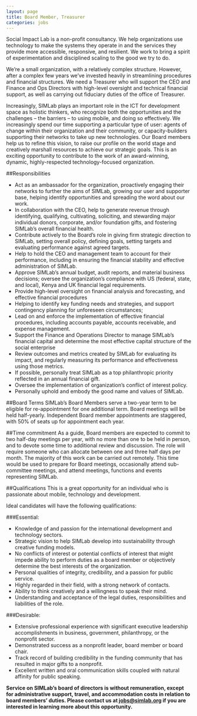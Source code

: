 ```yaml
---
layout: page
title: Board Member, Treasurer
categories: jobs
---
```

Social Impact Lab is a non-profit consultancy. We help organizations use technology to make the systems they operate in and the services they provide more accessible, responsive, and resilient. We work to bring a spirit of experimentation and disciplined scaling to the good we try to do.

We’re a small organization, with a relatively complex structure. However, after a complex few years we’ve invested heavily in streamlining procedures and financial structures. We need a Treasurer who will support the CEO and Finance and Ops Directors with high-level oversight and technical financial support, as well as carrying out fiduciary duties of the office of Treasurer.

Increasingly, SIMLab plays an important role in the ICT for development space as holistic thinkers, who recognize both the opportunities and the challenges – the barriers – to using mobile, and doing so effectively. We increasingly spend our time supporting a particular type of user: agents of change within their organization and their community, or capacity-builders supporting their networks to take up new technologies. Our Board members help us to refine this vision, to raise our profile on the world stage and creatively marshall resources to achieve our strategic goals. This is an exciting opportunity to contribute to the work of an award-winning, dynamic, highly-respected technology-focused organization.

##Responsibilities
* Act as an ambassador for the organization, proactively engaging their networks to further the aims of SIMLab, growing our user and supporter base, helping identify opportunities and spreading the word about our work.
* In collaboration with the CEO, help to generate revenue through identifying, qualifying, cultivating, soliciting, and stewarding major individual donors, corporate, and/or foundation gifts, and fostering SIMLab’s overall financial health.
* Contribute actively to the Board’s role in giving firm strategic direction to SIMLab, setting overall policy, defining goals, setting targets and evaluating performance against agreed targets.
* Help to hold the CEO and management team to account for their performance, including in ensuring the financial stability and effective administration of SIMLab.
* Approve SIMLab’s annual budget, audit reports, and material business decisions; oversee the organization’s compliance with US (federal, state, and local), Kenya and UK financial legal requirements.
* Provide high-level oversight on financial analysis and forecasting, and effective financial procedures
* Helping to identify key funding needs and strategies, and support contingency planning for unforeseen circumstances;
* Lead on and enforce the implementation of effective financial procedures, including accounts payable, accounts receivable, and expense management.
* Support the Finance and Operations Director to manage SIMLab’s financial capital and determine the most effective capital structure of the social enterprise
* Review outcomes and metrics created by SIMLab for evaluating its impact, and regularly measuring its performance and effectiveness using those metrics.
* If possible, personally treat SIMLab as a top philanthropic priority reflected in an annual financial gift.
* Oversee the implementation of organization’s conflict of interest policy.
* Personally uphold and embody the good name and values of SIMLab.

##Board Terms
SIMLab’s Board Members serve a two-year term to be eligible for re-appointment for one additional term. Board meetings will be held half-yearly. Independent Board member appointments are staggered, with 50% of seats up for appointment each year.

##Time commitment
As a guide, Board members are expected to commit to two half-day meetings per year, with no more than one to be held in person, and to devote some time to additional review and discussion. The role will require someone who can allocate between one and three half days per month. The majority of this work can be carried out remotely. This time would be used to prepare for Board meetings, occasionally attend sub-committee meetings, and attend meetings, functions and events representing SIMLab.


##Qualifications
This is a great opportunity for an individual who is passionate about mobile, technology and development.

Ideal candidates will have the following qualifications:

###Essential:
* Knowledge of and passion for the international development and technology sectors.
* Strategic vision to help SIMLab develop into sustainability through creative funding models.
* No conflicts of interest or potential conflicts of interest that might impede ability to perform duties as a board member or objectively determine the best interests of the organization.
* Personal qualities of integrity, credibility, and a passion for public service.
* Highly regarded in their field, with a strong network of contacts.
* Ability to think creatively and a willingness to speak their mind.
* Understanding and acceptance of the legal duties, responsibilities and liabilities of the role.

###Desirable:
* Extensive professional experience with significant executive leadership accomplishments in business, government, philanthropy, or the nonprofit sector.
* Demonstrated success as a nonprofit leader, board member or board chair.
* Track record of building credibility in the funding community that has resulted in major gifts to a nonprofit.
* Excellent written and oral communication skills coupled with natural affinity for public speaking.

**Service on SIMLab’s board of directors is without remuneration, except for administrative support, travel, and accommodation costs in relation to board members’ duties. Please contact us at jobs@simlab.org if you are interested in learning more about this opportunity.**
